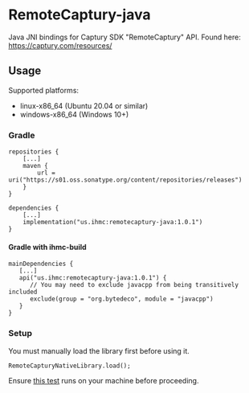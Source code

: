 # RemoteCaptury-java
Java JNI bindings for Captury SDK "RemoteCaptury" API. Found here: https://captury.com/resources/

## Usage
Supported platforms:
- linux-x86_64 (Ubuntu 20.04 or similar)
- windows-x86_64 (Windows 10+)

### Gradle
```
repositories {
    [...]
    maven {
        url = uri("https://s01.oss.sonatype.org/content/repositories/releases")
    }
}

dependencies {
    [...]
    implementation("us.ihmc:remotecaptury-java:1.0.1")
}
```
#### Gradle with ihmc-build
```
mainDependencies {
   [...]   
   api("us.ihmc:remotecaptury-java:1.0.1") {
      // You may need to exclude javacpp from being transitively included
      exclude(group = "org.bytedeco", module = "javacpp")
   }
}
```
### Setup
You must manually load the library first before using it.
```
RemoteCapturyNativeLibrary.load();
```
Ensure [this test](https://github.com/ihmcrobotics/remotecaptury-java/blob/main/src/test/java/us/ihmc/remotecaptury/test/TestNativeLibraryLoads.java) runs on your machine before proceeding.
